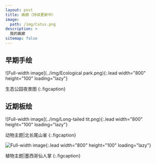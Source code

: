 ```yaml
---
layout: post
title: 画廊（持续更新中）
image: 
  path: /img/Catus.png
description: >
  我的画廊
sitemap: false
---
```


## 早期手绘

![Full-width image](../img/Ecological park.png){:.lead width="800" height="100" loading="lazy"}

生态公园夜景图
{:.figcaption}

## 近期板绘

![Full-width image](../img/Long-tailed tit.png){:.lead width="800" height="100" loading="lazy"}

动物主题|北长尾山雀
{:.figcaption}

![Full-width image](../img/Catus.png){:.lead width="800" height="100" loading="lazy"}

植物主题|墨西哥仙人掌
{:.figcaption}

